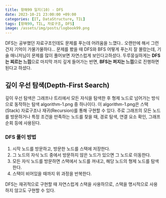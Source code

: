 ```yaml
---
title: 항해99 일지(10) - DFS
date: 2023-10-21 23:00:00 +09:00
categories: [IT, DataStructure, TIL]
tags: [항해99, TIL, 자료구조, DFS]
image: /assets/img/posts/logbook99.png
---
```


DFS는 공부했던 자료구조인데도 문제를 푸는데 어려움을 느꼈다.. 오랜만에 해서 그런건지 기억이 가물가물하다... 문제를 봤을 때 DFS와 BFS 어떻게 푸는지 잘 몰랐는데, 기술 매니저님이 문제를 많이 풀어보면 자연스럽게 보인다고하셨다. 두루뭉실하게는 **DFS는 찌르는 느낌**으로 마지막 까지 깊게 들어가는 반면, **BFS는 퍼지는 느낌**으로 진행하면 된다고 하셨다.

## 깊이 우선 탐색(Depth-First Search)
깊이 우선 탐색은 그래프나 트리에서 모든 자식을 탐색한 후 형제 노드로 넘어가는 방식으로 동작하는 탐색 algorithm-1.png 중 하나이다. 이 algorithm-1.png은 스택(Stack) 자료구조나 재귀(Recursion)를 통해 구현할 수 있다. 주로 그래프의 모든 노드를 방문하거나 특정 조건을 만족하는 노드를 찾을 때, 경로 탐색, 연결 요소 확인, 그래프 순회 등에 사용된다.

### DFS 풀이 방법

1. 시작 노드를 방문하고, 방문한 노드를 스택에 저장한다.
2. 그 노드의 자식 노드 중에서 방문하지 않은 노드가 있으면 그 노드로 이동한다.
3. 모든 자식 노드를 방문하면 스택에서 노드를 꺼내고, 해당 노드의 형제 노드를 탐색한다.
4. 스택이 비어있을 때까지 위 과정을 반복한다.

DFS는 재귀적으로 구현할 때 자연스럽게 스택을 사용하므로, 스택을 명시적으로 사용하지 않고도 구현할 수 있다.
